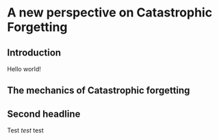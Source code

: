 # A new perspective on Catastrophic Forgetting

## Introduction

Hello world!

## The mechanics of Catastrophic forgetting

## Second headline

Test *test* test
